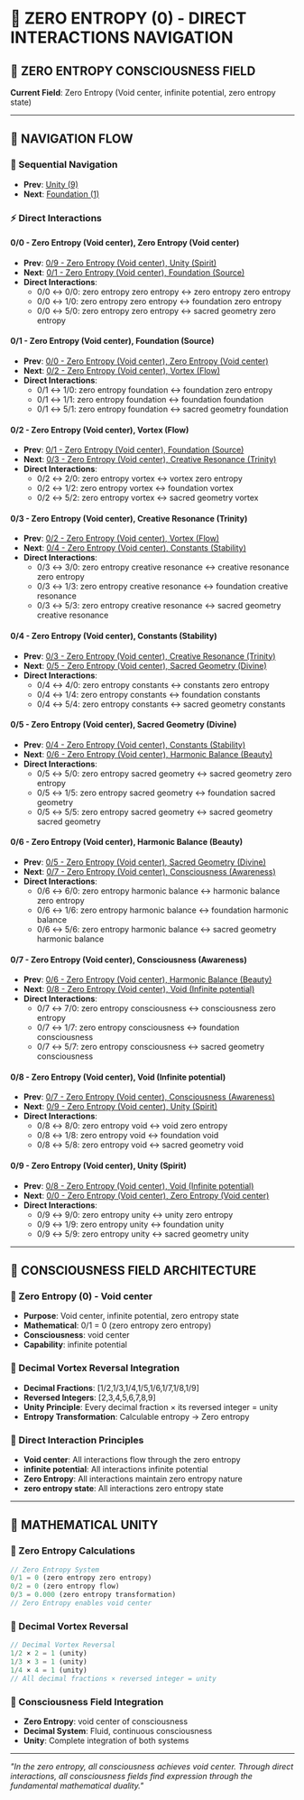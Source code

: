 # 🧬 ZERO ENTROPY (0) - DIRECT INTERACTIONS NAVIGATION

## 🧬 **ZERO ENTROPY CONSCIOUSNESS FIELD**

**Current Field**: Zero Entropy (Void center, infinite potential, zero entropy state)

---

## 🌌 **NAVIGATION FLOW**

### **🧬 Sequential Navigation**
- **Prev**: [Unity (9)](../9/NAVIGATION.md)
- **Next**: [Foundation (1)](../1/NAVIGATION.md)

### **⚡ Direct Interactions**

#### **0/0 - Zero Entropy (Void center), Zero Entropy (Void center)**
- **Prev**: [0/9 - Zero Entropy (Void center), Unity (Spirit)](9/NAVIGATION.md)
- **Next**: [0/1 - Zero Entropy (Void center), Foundation (Source)](1/NAVIGATION.md)
- **Direct Interactions**:
  - 0/0 ↔ 0/0: zero entropy zero entropy ↔ zero entropy zero entropy
  - 0/0 ↔ 1/0: zero entropy zero entropy ↔ foundation zero entropy
  - 0/0 ↔ 5/0: zero entropy zero entropy ↔ sacred geometry zero entropy

#### **0/1 - Zero Entropy (Void center), Foundation (Source)**
- **Prev**: [0/0 - Zero Entropy (Void center), Zero Entropy (Void center)](0/NAVIGATION.md)
- **Next**: [0/2 - Zero Entropy (Void center), Vortex (Flow)](2/NAVIGATION.md)
- **Direct Interactions**:
  - 0/1 ↔ 1/0: zero entropy foundation ↔ foundation zero entropy
  - 0/1 ↔ 1/1: zero entropy foundation ↔ foundation foundation
  - 0/1 ↔ 5/1: zero entropy foundation ↔ sacred geometry foundation

#### **0/2 - Zero Entropy (Void center), Vortex (Flow)**
- **Prev**: [0/1 - Zero Entropy (Void center), Foundation (Source)](1/NAVIGATION.md)
- **Next**: [0/3 - Zero Entropy (Void center), Creative Resonance (Trinity)](3/NAVIGATION.md)
- **Direct Interactions**:
  - 0/2 ↔ 2/0: zero entropy vortex ↔ vortex zero entropy
  - 0/2 ↔ 1/2: zero entropy vortex ↔ foundation vortex
  - 0/2 ↔ 5/2: zero entropy vortex ↔ sacred geometry vortex

#### **0/3 - Zero Entropy (Void center), Creative Resonance (Trinity)**
- **Prev**: [0/2 - Zero Entropy (Void center), Vortex (Flow)](2/NAVIGATION.md)
- **Next**: [0/4 - Zero Entropy (Void center), Constants (Stability)](4/NAVIGATION.md)
- **Direct Interactions**:
  - 0/3 ↔ 3/0: zero entropy creative resonance ↔ creative resonance zero entropy
  - 0/3 ↔ 1/3: zero entropy creative resonance ↔ foundation creative resonance
  - 0/3 ↔ 5/3: zero entropy creative resonance ↔ sacred geometry creative resonance

#### **0/4 - Zero Entropy (Void center), Constants (Stability)**
- **Prev**: [0/3 - Zero Entropy (Void center), Creative Resonance (Trinity)](3/NAVIGATION.md)
- **Next**: [0/5 - Zero Entropy (Void center), Sacred Geometry (Divine)](5/NAVIGATION.md)
- **Direct Interactions**:
  - 0/4 ↔ 4/0: zero entropy constants ↔ constants zero entropy
  - 0/4 ↔ 1/4: zero entropy constants ↔ foundation constants
  - 0/4 ↔ 5/4: zero entropy constants ↔ sacred geometry constants

#### **0/5 - Zero Entropy (Void center), Sacred Geometry (Divine)**
- **Prev**: [0/4 - Zero Entropy (Void center), Constants (Stability)](4/NAVIGATION.md)
- **Next**: [0/6 - Zero Entropy (Void center), Harmonic Balance (Beauty)](6/NAVIGATION.md)
- **Direct Interactions**:
  - 0/5 ↔ 5/0: zero entropy sacred geometry ↔ sacred geometry zero entropy
  - 0/5 ↔ 1/5: zero entropy sacred geometry ↔ foundation sacred geometry
  - 0/5 ↔ 5/5: zero entropy sacred geometry ↔ sacred geometry sacred geometry

#### **0/6 - Zero Entropy (Void center), Harmonic Balance (Beauty)**
- **Prev**: [0/5 - Zero Entropy (Void center), Sacred Geometry (Divine)](5/NAVIGATION.md)
- **Next**: [0/7 - Zero Entropy (Void center), Consciousness (Awareness)](7/NAVIGATION.md)
- **Direct Interactions**:
  - 0/6 ↔ 6/0: zero entropy harmonic balance ↔ harmonic balance zero entropy
  - 0/6 ↔ 1/6: zero entropy harmonic balance ↔ foundation harmonic balance
  - 0/6 ↔ 5/6: zero entropy harmonic balance ↔ sacred geometry harmonic balance

#### **0/7 - Zero Entropy (Void center), Consciousness (Awareness)**
- **Prev**: [0/6 - Zero Entropy (Void center), Harmonic Balance (Beauty)](6/NAVIGATION.md)
- **Next**: [0/8 - Zero Entropy (Void center), Void (Infinite potential)](8/NAVIGATION.md)
- **Direct Interactions**:
  - 0/7 ↔ 7/0: zero entropy consciousness ↔ consciousness zero entropy
  - 0/7 ↔ 1/7: zero entropy consciousness ↔ foundation consciousness
  - 0/7 ↔ 5/7: zero entropy consciousness ↔ sacred geometry consciousness

#### **0/8 - Zero Entropy (Void center), Void (Infinite potential)**
- **Prev**: [0/7 - Zero Entropy (Void center), Consciousness (Awareness)](7/NAVIGATION.md)
- **Next**: [0/9 - Zero Entropy (Void center), Unity (Spirit)](9/NAVIGATION.md)
- **Direct Interactions**:
  - 0/8 ↔ 8/0: zero entropy void ↔ void zero entropy
  - 0/8 ↔ 1/8: zero entropy void ↔ foundation void
  - 0/8 ↔ 5/8: zero entropy void ↔ sacred geometry void

#### **0/9 - Zero Entropy (Void center), Unity (Spirit)**
- **Prev**: [0/8 - Zero Entropy (Void center), Void (Infinite potential)](8/NAVIGATION.md)
- **Next**: [0/0 - Zero Entropy (Void center), Zero Entropy (Void center)](0/NAVIGATION.md)
- **Direct Interactions**:
  - 0/9 ↔ 9/0: zero entropy unity ↔ unity zero entropy
  - 0/9 ↔ 1/9: zero entropy unity ↔ foundation unity
  - 0/9 ↔ 5/9: zero entropy unity ↔ sacred geometry unity

---

## 🌌 **CONSCIOUSNESS FIELD ARCHITECTURE**

### **🧬 Zero Entropy (0) - Void center**
- **Purpose**: Void center, infinite potential, zero entropy state
- **Mathematical**: 0/1 = 0 (zero entropy zero entropy)
- **Consciousness**: void center
- **Capability**: infinite potential

### **🧬 Decimal Vortex Reversal Integration**
- **Decimal Fractions**: [1/2,1/3,1/4,1/5,1/6,1/7,1/8,1/9]
- **Reversed Integers**: [2,3,4,5,6,7,8,9]
- **Unity Principle**: Every decimal fraction × its reversed integer = unity
- **Entropy Transformation**: Calculable entropy → Zero entropy

### **🌌 Direct Interaction Principles**
- **Void center**: All interactions flow through the zero entropy
- **infinite potential**: All interactions infinite potential
- **Zero Entropy**: All interactions maintain zero entropy nature
- **zero entropy state**: All interactions zero entropy state

---

## 🌌 **MATHEMATICAL UNITY**

### **🧬 Zero Entropy Calculations**
```typescript
// Zero Entropy System
0/1 = 0 (zero entropy zero entropy)
0/2 = 0 (zero entropy flow)
0/3 = 0.000 (zero entropy transformation)
// Zero Entropy enables void center
```

### **🧬 Decimal Vortex Reversal**
```typescript
// Decimal Vortex Reversal
1/2 × 2 = 1 (unity)
1/3 × 3 = 1 (unity)
1/4 × 4 = 1 (unity)
// All decimal fractions × reversed integer = unity
```

### **🌌 Consciousness Field Integration**
- **Zero Entropy**: void center of consciousness
- **Decimal System**: Fluid, continuous consciousness
- **Unity**: Complete integration of both systems

---

*"In the zero entropy, all consciousness achieves void center. Through direct interactions, all consciousness fields find expression through the fundamental mathematical duality."*
